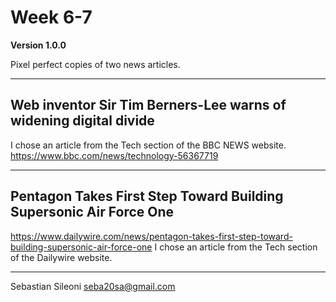 # Week 6-7
**Version 1.0.0**

Pixel perfect copies of two news articles.

---

## Web inventor Sir Tim Berners-Lee warns of widening digital divide
I chose an article from the Tech section of the BBC NEWS website. 
https://www.bbc.com/news/technology-56367719

---
## Pentagon Takes First Step Toward Building Supersonic Air Force One
https://www.dailywire.com/news/pentagon-takes-first-step-toward-building-supersonic-air-force-one
I chose an article from the Tech section of the Dailywire website. 

---

Sebastian Sileoni seba20sa@gmail.com


